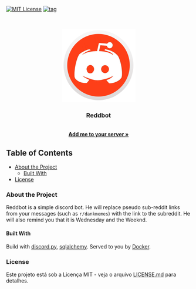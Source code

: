 [![MIT License](https://img.shields.io/github/license/LombardiDaniel/Reddbot.svg?style=for-the-badge&logo=LibreOffice&logoColor=white)](LICENSE.md)
[![tag](https://img.shields.io/github/v/release/LombardiDaniel/Reddbot?include_prereleases&style=for-the-badge)](https://github.com/LombardiDaniel/Reddbot/releases)


<br />
<p align="center">
  <a href="https://discord.com/api/oauth2/authorize?client_id=795344842305175593&permissions=8&scope=bot">
    <img src="./LOGO.png" alt="LOGO" width="200" height="200">
  </a>

  <h3 align="center">Reddbot</h3>

  <p align="center">
    <br />
    <a target="_blank" href="https://discord.com/api/oauth2/authorize?client_id=865960918243999784&permissions=3072&scope=bot"><strong>Add me to your server »</strong></a>
  </p>
</p>


## Table of Contents

-   [About the Project](#about-the-project)
    -   [Built With](#build-with)
-   [License](#license)

### About the Project

Reddbot is a simple discord bot. He will replace pseudo sub-reddit links from your messages (such as `r/dankmemes`) with the link to the subreddit. He will also remind you that it is Wednesday and the Weeknd.

#### Built With

Build with [discord.py](https://discordpy.readthedocs.io/en/latest/), [sqlalchemy](https://www.sqlalchemy.org). Served to you by [Docker](https://www.docker.com).

### License

Este projeto está sob a Licença MIT - veja o arquivo [LICENSE.md](LICENSE.md) para detalhes.
